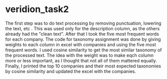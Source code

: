 # veridion_task2

The first step was to do text processing by removing punctuation, lowering the text, etc . This was used only for the description column, as the others already had the "clean text". After that I took the five most frequent words for each company. The code for taxonomy assignment was done by giving weights to each column in excel with companies and using the five most frequent words. I used cosine similarity to get the most similar taxonomy of the processed text. The idea with the weight was to make eqch column more or less important, as I thought that not all of them mattered equally. Finally, I printed the top 10 companies and their most expected taxonomies by cosine similarity and updated the excel with the companies.
